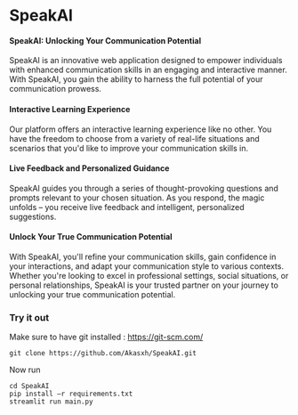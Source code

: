 # SpeakAI

#### SpeakAI: Unlocking Your Communication Potential

SpeakAI is an innovative web application designed to empower individuals with enhanced communication skills in an engaging and interactive manner. With SpeakAI, you gain the ability to harness the full potential of your communication prowess.

#### Interactive Learning Experience

Our platform offers an interactive learning experience like no other. You have the freedom to choose from a variety of real-life situations and scenarios that you'd like to improve your communication skills in.

#### Live Feedback and Personalized Guidance

SpeakAI guides you through a series of thought-provoking questions and prompts relevant to your chosen situation. As you respond, the magic unfolds – you receive live feedback and intelligent, personalized suggestions.

#### Unlock Your True Communication Potential

With SpeakAI, you'll refine your communication skills, gain confidence in your interactions, and adapt your communication style to various contexts. Whether you're looking to excel in professional settings, social situations, or personal relationships, SpeakAI is your trusted partner on your journey to unlocking your true communication potential.

### Try it out

Make sure to have git installed : https://git-scm.com/

```
git clone https://github.com/Akasxh/SpeakAI.git
```
Now run
```
cd SpeakAI
pip install –r requirements.txt
streamlit run main.py
```
